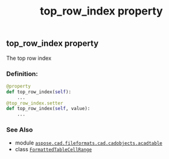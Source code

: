 ﻿---
title: top_row_index property
second_title: Aspose.CAD for Python via .NET API References
description: 
type: docs
weight: 60
url: /python-net/aspose.cad.fileformats.cad.cadobjects.acadtable/formattedtablecellrange/top_row_index/
is_root: false
---

## top_row_index property


The top row index
### Definition:
```python
@property
def top_row_index(self):
    ...
@top_row_index.setter
def top_row_index(self, value):
    ...
```

### See Also
* module [`aspose.cad.fileformats.cad.cadobjects.acadtable`](../../)
* class [`FormattedTableCellRange`](/cad/python-net/aspose.cad.fileformats.cad.cadobjects.acadtable/formattedtablecellrange)
